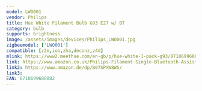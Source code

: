 ```yaml
---
model: LWO001
vendor: Philips
title: Hue White Filament Bulb G93 E27 w/ BT
category: bulb
supports: brightness
image: /assets/images/devices/Philips_LWO001.jpg
zigbeemodel: ['LWO001']
compatible: [z2m,iob,zha,deconz,z4d]
mlink: https://www2.meethue.com/en-gb/p/hue-white-1-pack-g93/8718699688882
link: https://www.amazon.co.uk/Philips-Filament-Single-Bluetooth-Assistant/dp/B07SPXW8WS/
link2: https://www.amazon.de/dp/B07SPXW8WS/
link3: 
EAN: 8718699688882
---
```

